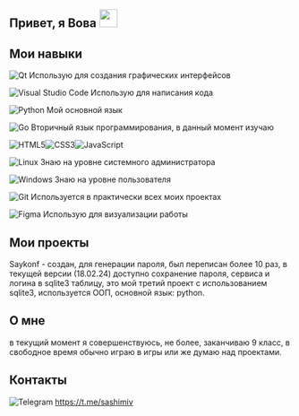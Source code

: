 ## Привет, я Вова <img src="https://github.com/blackcater/blackcater/raw/main/images/Hi.gif" height="32"/>
## Мои навыки
![Qt](https://img.shields.io/badge/Qt-%23217346.svg?style=for-the-badge&logo=Qt&logoColor=white)  Использую для создания графических интерфейсов

![Visual Studio Code](https://img.shields.io/badge/Visual%20Studio%20Code-0078d7.svg?style=for-the-badge&logo=visual-studio-code&logoColor=white)  Использую для написания кода

![Python](https://img.shields.io/badge/python-3670A0?style=for-the-badge&logo=python&logoColor=ffdd54)  Мой основной язык

![Go](https://img.shields.io/badge/go-%2300ADD8.svg?style=for-the-badge&logo=go&logoColor=white) Вторичный язык программирования, в данный момент изучаю

![HTML5](https://img.shields.io/badge/html5-%23E34F26.svg?style=for-the-badge&logo=html5&logoColor=white)![CSS3](https://img.shields.io/badge/css3-%231572B6.svg?style=for-the-badge&logo=css3&logoColor=white)![JavaScript](https://img.shields.io/badge/javascript-%23323330.svg?style=for-the-badge&logo=javascript&logoColor=%23F7DF1E)

![Linux](https://img.shields.io/badge/Linux-FCC624?style=for-the-badge&logo=linux&logoColor=black)  Знаю на уровне системного администратора

![Windows](https://img.shields.io/badge/Windows-0078D6?style=for-the-badge&logo=windows&logoColor=white)  Знаю на уровне пользователя

![Git](https://img.shields.io/badge/git-%23F05033.svg?style=for-the-badge&logo=git&logoColor=white)  Используется в практически всех моих проектах

![Figma](https://img.shields.io/badge/figma-%23F24E1E.svg?style=for-the-badge&logo=figma&logoColor=white) Использую для визуализации работы

## Мои проекты

Saykonf - создан, для генерации пароля, был переписан более 10 раз, в текущей версии (18.02.24) доступно сохранение пароля, сервиса и логина в sqlite3 таблицу, это мой третий проект с использованием sqlite3, используется ООП, основной язык: python.

## О мне
в текущий момент я совершенствуюсь, не более, заканчиваю 9 класс, в свободное время обычно играю в игры или же думаю над проектами.

## Контакты
![Telegram](https://img.shields.io/badge/Telegram-2CA5E0?style=for-the-badge&logo=telegram&logoColor=white) https://t.me/sashimiv
